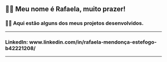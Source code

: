 <h2>🧙‍♀️ Meu nome é Rafaela, muito prazer!</h2>

<h3>
👩‍💻 Aqui estão alguns dos meus projetos desenvolvidos.
</h3>


<hr></hr>
<h3>LinkedIn: www.linkedin.com/in/rafaela-mendonça-estefogo-b42221208/</h3>
<hr></hr>
